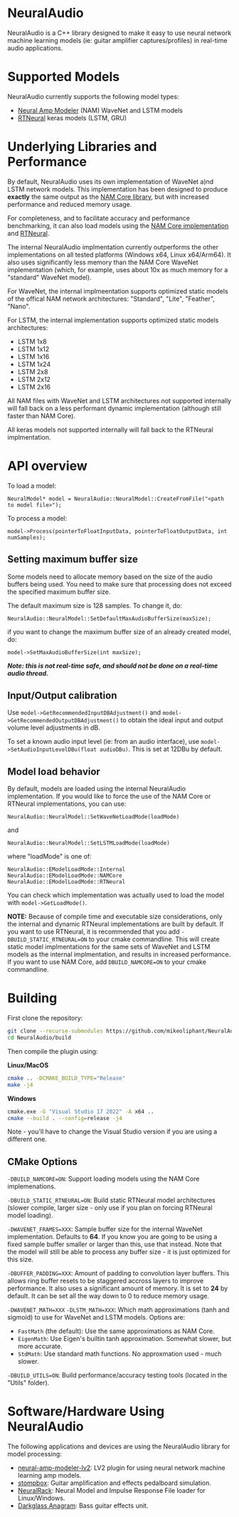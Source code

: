 # NeuralAudio

NeuralAudio is a C++ library designed to make it easy to use neural network machine learning models (ie: guitar amplifier captures/profiles) in real-time audio applications.

# Supported Models

NeuralAudio currently supports the following model types:

- [Neural Amp Modeler](https://github.com/sdatkinson/neural-amp-modeler) (NAM) WaveNet and LSTM models
- [RTNeural](https://github.com/jatinchowdhury18/RTNeural) keras models (LSTM, GRU)

# Underlying Libraries and Performance

By default, NeuralAudio uses its own implementation of WaveNet a)nd LSTM network models. This implementation has been designed to produce **exactly** the same output as the [NAM Core library](https://github.com/sdatkinson/NeuralAmpModelerCore), but with increased performance and reduced memory usage.

For completeness, and to facilitate accuracy and performance benchmarking, it can also load models using the [NAM Core implementation](https://github.com/sdatkinson/NeuralAmpModelerCore) and [RTNeural](https://github.com/jatinchowdhury18/RTNeural).

The internal NeuralAudio implmentation currently outperforms the other implementations on all tested platforms (Windows x64, Linux x64/Arm64). It also uses significantly less memory than the NAM Core WaveNet implementation (which, for example, uses about 10x as much memory for a "standard" WaveNet model).

For WaveNet, the internal implmeentation supports optimized static models of the offical NAM network architectures:  "Standard", "Lite", "Feather", "Nano".

For LSTM, the internal implementation supports optimized static models architectures:

- LSTM 1x8
- LSTM 1x12
- LSTM 1x16
- LSTM 1x24
- LSTM 2x8
- LSTM 2x12
- LSTM 2x16

All NAM files with WaveNet and LSTM architectures not supported internally will fall back on a less performant dynamic implementation (although still faster than NAM Core).

All keras models not supported internally will fall back to the RTNeural implmentation.

# API overview

To load a model:
```
NeuralModel* model = NeuralAudio::NeuralModel::CreateFromFile("<path to model file>");
```

To process a model:

```
model->Process(pointerToFloatInputData, pointerToFloatOutputData, int numSamples);
```

## Setting maximum buffer size

Some models need to allocate memory based on the size of the audio buffers being used. You need to make sure that processing does not exceed the specified maximum buffer size.

The default maximum size is 128 samples. To change it, do:

```
NeuralAudio::NeuralModel::SetDefaultMaxAudioBufferSize(maxSize);
```

if you want to change the maximum buffer size of an already created model, do:

```
model->SetMaxAudioBufferSize(int maxSize);
```

***Note: this is not real-time safe, and should not be done on a real-time audio thread.***

## Input/Output calibration

Use ```model->GetRecommendedInputDBAdjustment()``` and ```model->GetRecommendedOutputDBAdjustment()``` to obtain the ideal input and output volume level adjustments in dB.

To set a known audio input level (ie: from an audio interface), use ```model->SetAudioInputLevelDBu(float audioDBu)```. This is set at 12DBu by default.

## Model load behavior

By default, models are loaded using the internal NeuralAudio implementation. If you would like to force the use of the NAM Core or RTNeural implementations, you can use:

```
NeuralAudio::NeuralModel::SetWaveNetLoadMode(loadMode)
```

and

```
NeuralAudio::NeuralModel::SetLSTMLoadMode(loadMode)
```

where "loadMode" is one of:

```
NeuralAudio::EModelLoadMode::Internal
NeuralAudio::EModelLoadMode::NAMCore
NeuralAudio::EModelLoadMode::RTNeural
```

You can check which implementation was actually used to load the model with ```model->GetLoadMode()```.

**NOTE:** Because of compile time and executable size considerations, only the internal and dynamic RTNeural implementations are built by default. If you want to use RTNeural, it is recommended that you add ```-DBUILD_STATIC_RTNEURAL=ON``` to your cmake commandline. This will create static model implmentations for the same sets of WaveNet and LSTM models as the internal implmentation, and results in increased performance. If you want to use NAM Core, add ```DBUILD_NAMCORE=ON``` to your cmake commandline.

# Building

First clone the repository:
```bash
git clone --recurse-submodules https://github.com/mikeoliphant/NeuralAudio
cd NeuralAudio/build
```

Then compile the plugin using:

**Linux/MacOS**
```bash
cmake .. -DCMAKE_BUILD_TYPE="Release"
make -j4
```

**Windows**
```bash
cmake.exe -G "Visual Studio 17 2022" -A x64 ..
cmake --build . --config=release -j4
```

Note - you'll have to change the Visual Studio version if you are using a different one.

## CMake Options

```-DBUILD_NAMCORE=ON```: Support loading models using the NAM Core implemenations.

```-DBUILD_STATIC_RTNEURAL=ON```: Build static RTNeural model architectures (slower compile, larger size - only use if you plan on forcing RTNeural model loading).

```-DWAVENET_FRAMES=XXX```: Sample buffer size for the internal WaveNet implementation. Defaults to **64**. If you know you are going to be using a fixed sample buffer smaller or larger than this, use that instead. Note that the model will still be able to process any buffer size - it is just optimized for this size.

```-DBUFFER_PADDING=XXX```: Amount of padding to convolution layer buffers. This allows ring buffer resets to be staggered accross layers to improve performance. It also uses a significant amount of memory. It is set to **24** by default. It can be set all the way down to 0 to reduce memory usage.

```-DWAVENET_MATH=XXX```
```-DLSTM_MATH=XXX```: Which math approximations (tanh and sigmoid) to use for WaveNet and LSTM models. Options are:

  - ```FastMath``` (the default): Use the same approximations as NAM Core.
  - ```EigenMath```: Use Eigen's builtin tanh approximation. Somewhat slower, but more accurate.
  - ```StdMath```: Use standard math functions. No approxmation used - much slower.

```-DBUILD_UTILS=ON```: Build performance/accuracy testing tools (located in the "Utils" folder).

# Software/Hardware Using NeuralAudio

The following applications and devices are using the NeuralAudio library for model processing:

- [neural-amp-modeler-lv2](https://github.com/mikeoliphant/neural-amp-modeler-lv2): LV2 plugin for using neural network machine learning amp models.
- [stompbox](https://github.com/mikeoliphant/stompbox): Guitar amplification and effects pedalboard simulation.
- [NeuralRack](https://github.com/brummer10/NeuralRack): Neural Model and Impulse Response File loader for Linux/Windows.
- [Darkglass Anagram](https://www.darkglass.com/creation/anagram): Bass guitar effects unit.
